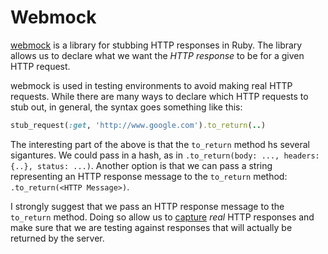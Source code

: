 # Webmock

[webmock](https://github.com/bblimke/webmock) is a library for stubbing HTTP
responses in Ruby. The library allows us to declare what we want the *HTTP
response* to be for a given HTTP request.

webmock is used in testing environments to avoid making real HTTP requests.
While there are many ways to declare which HTTP requests to stub out, in
general, the syntax goes something like this:

```ruby
stub_request(:get, 'http://www.google.com').to_return(..)
```

The interesting part of the above is that the `to_return` method hs several
sigantures. We could pass in a hash, as in `.to_return(body: ..., headers: {..},
status: ...)`. Another option is that we can pass a string representing an HTTP
response message to the `to_return` method: `.to_return(<HTTP Message>)`.

I strongly suggest that we pass an HTTP response message to the `to_return`
method. Doing so allow us to [capture](../curl/include_and_silent.md) *real*
HTTP responses and make sure that we are testing against responses that will
actually be returned by the server.
